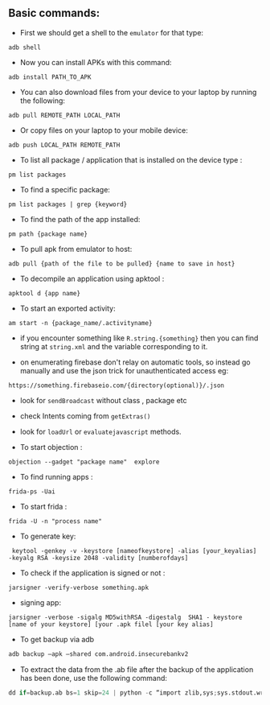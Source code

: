 
## Basic commands:


- First we should get a shell to the `emulator` for that type: 
```shell
adb shell 
```



 - Now you can install APKs with this command: 
```shell
adb install PATH_TO_APK
```



- You can also download files from your device to your laptop by running
the following: 
```shell
adb pull REMOTE_PATH LOCAL_PATH
```



- Or copy files on your laptop to your mobile device: 
```shell
adb push LOCAL_PATH REMOTE_PATH
```



 - To list all package / application that is installed on the device type : 
```shell
pm list packages
```



 - To find a specific package: 
```shell
pm list packages | grep {keyword}
```



 - To find the path of the app installed:
```shell
pm path {package name}
```



 - To pull apk from emulator to host: 
```shell
adb pull {path of the file to be pulled} {name to save in host}
```



 - To decompile an application using apktool :
```shell
apktool d {app name}
```



- To start an exported  activity:
```shell
am start -n {package_name/.activityname}
```



 - if you encounter something like `R.string.{something}` then you can find string at `string.xml` and the variable corresponding to it.



 - on enumerating firebase don't relay on automatic tools, so instead go manually and use the json trick for unauthenticated access eg: 
```shell
https://something.firebaseio.com/{directory(optional)}/.json
```


 - look for `sendBroadcast` without class , package etc

 - check Intents coming from `getExtras()` 

  - look for  `loadUrl` or `evaluatejavascript` methods.


 - To start objection : 
```shell
objection --gadget "package name"  explore
```



 - To find running apps : 
```shell
frida-ps -Uai

```



 - To start frida : 
```shell
frida -U -n "process name"
```



 - To generate key:
```shell
 ﻿﻿keytool -genkey -v -keystore [nameofkeystore] -alias [your_keyalias] -keyalg RSA -keysize 2048 -validity [numberofdays]
```




 - To  check if the application is signed or not :
```shell
jarsigner -verify-verbose something.apk
```



 - signing app:
```shell
jarsigner -verbose -sigalg MD5withRSA -digestalg  SHA1 - keystore [name of your keystore] [your .apk filel [your key alias]
```


- To get backup via adb 
```python
adb backup –apk –shared com.android.insecurebankv2
```

- To extract the data from the .ab file after the backup of the application has been done, use the following command:
```python
dd if=backup.ab bs=1 skip=24 | python -c “import zlib,sys;sys.stdout.write(zlib.decompress(sys.stdin.read()))” | tar -xvf –
```


